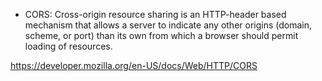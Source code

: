 - CORS: Cross-origin resource sharing is an HTTP-header based mechanism that allows a server to indicate any other origins (domain, scheme, or port) than its own from which a browser should permit loading of resources.

https://developer.mozilla.org/en-US/docs/Web/HTTP/CORS